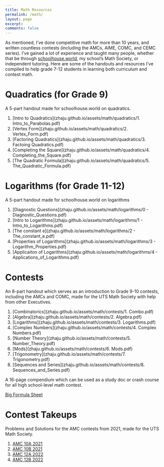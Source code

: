 ```yaml
---
title: Math Resources
permalink: /math/
layout: page
excerpt: 
comments: false
---
```


As mentioned, I’ve done competitive math for more than 10 years, and written countless contests (including the AMCs, AIME, COMC, and CEMC series). I’ve gained a lot of experience and taught many people, whether that be through [schoolhouse.world](https://schoolhouse.world/), my school’s Math Society, or independent tutoring. Here are some of the handouts and resources I’ve compiled to help grade 7-12 students in learning both curriculum and contest math.

# Quadratics (for Grade 9)
A 5-part handout made for schoolhouse.world on quadratics.
1. [Intro to Quadratics](zhaju.github.io/assets/math/quadratics/1. Intro_to_Parabolas.pdf)
2. [Vertex Form](zhaju.github.io/assets/math/quadratics/2. Vertex_Form.pdf)
3. [Factoring Quadratics](zhaju.github.io/assets/math/quadratics/3. Factoing Quadratics.pdf)
4. [Completing the Square](zhaju.github.io/assets/math/quadratics/4. Completing_the_Square.pdf)
5. [The Quadratic Formula](zhaju.github.io/assets/math/quadratics/5. The_Quadratic_Formula.pdf)

# Logarithms (for Grade 11-12)
A 5-part handout made for schoolhouse.world on logarithms
1. [Diagnostic Questions](zhaju.github.io/assets/math/logarithms/0 - Diagnostic_Questions.pdf)
2. [Intro to Logarithms](zhaju.github.io/assets/math/logarithms/1 - Intro_to_Logarithms.pdf)
3. [The constant e](zhaju.github.io/assets/math/logarithms/2 - The_constant_e.pdf)
4. [Properties of Logarithms](zhaju.github.io/assets/math/logarithms/3 - Logarithm_Properties.pdf)
5. [Applicaiton of Logarithms](zhaju.github.io/assets/math/logarithms/4 - Applications_of_Logarithms.pdf)

# Contests
An 8-part handout which serves as an introduction to Grade 9-10 contests, including the AMCs and COMC, made for the UTS Math Society with help from other Executives.
1. [Combinatorics](zhaju.github.io/assets/math/contests/1. Combo.pdf)
2. [Algebra](zhaju.github.io/assets/math/contests/2. Algebra.pdf)
3. [Logarithms](zhaju.github.io/assets/math/contests/3. Logarithms.pdf)
4. [Complex Numbers](zhaju.github.io/assets/math/contests/4. Complex Numbers.pdf)
5. [Number Theory](zhaju.github.io/assets/math/contests/5. Number_Theory.pdf)
6. [Mods](zhaju.github.io/assets/math/contests/6. Mods.pdf)
7. [Trigonometry](zhaju.github.io/assets/math/contests/7. Trigonometry.pdf)
8. [Sequences and Series](zhaju.github.io/assets/math/contests/8. Sequences_and_Series.pdf)

A 16-page compendium which can be used as a study doc or crash course for all high school-level math contest.

[Big Formula Sheet](zhaju.github.io/assets/math/Big_Formula_Sheet.pdf)

# Contest Takeups
Problems and Solutions for the AMC contests from 2021, made for the UTS Math Society.
1. [AMC 10A 2021](zhaju.github.io/assets/math/AMC_10A_2021.pdf)
2. [AMC 10B 2021](zhaju.github.io/assets/math/AMC_10B_2021.pdf)
3. [AMC 12A 2022](zhaju.github.io/assets/math/AMC_12A_2022.pdf)
4. [AMC 12B 2022](zhaju.github.io/assets/math/AMC_12B_2022.pdf)
